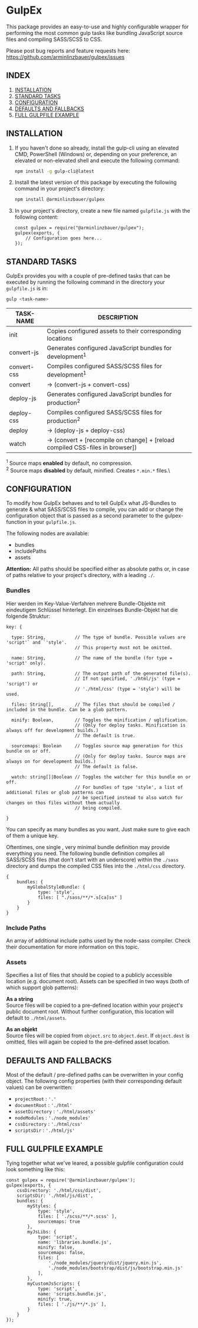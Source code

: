 # GulpEx
This package provides an easy-to-use and highly configurable wrapper for performing the most common gulp tasks like bundling JavaScript source files and compiling SASS/SCSS to CSS.

Please post bug reports and feature requests here: https://github.com/arminlinzbauer/gulpex/issues

## INDEX
1. [INSTALLATION](#installation)
1. [STANDARD TASKS](#standard-tasks)
1. [CONFIGURATION](#configuration)
1. [DEFAULTS AND FALLBACKS](#defaults-and-fallbacks)
1. [FULL GULPFILE EXAMPLE](#full-gulpfile-example)

## INSTALLATION

1. If you haven't done so already, install the gulp-cli using an elevated CMD, PowerShell (Windows) or, depending on your preference, an elevated or non-elevated shell and execute the following command: 
    ```sh
    npm install -g gulp-cli@latest
    ```
1. Install the latest version of this package by executing the following command in your project's directory: 
    ```sh
    npm install @arminlinzbauer/gulpex
    ```
1. In your project's directory, create a new file named `gulpfile.js` with the following content: 
    ```node
    const gulpex = require("@arminlinzbauer/gulpex");
    gulpex(exports, {
        // Configuration goes here...
    });
    ```

## STANDARD TASKS

GulpEx provides you with a couple of pre-defined tasks that can be executed by running the following command in the directory your `gulpfile.js` is in:
```sh
gulp <task-name>
```

TASK-NAME | DESCRIPTION
-----|-------------
init	       | Copies configured assets to their corresponding locations
convert-js  | Generates configured JavaScript bundles for development<sup>1</sup>
convert-css | Compiles configured SASS/SCSS files for development<sup>1</sup>
convert     | &rarr; (convert-js + convert-css)
deploy-js   | Generates configured JavaScript bundles for production<sup>2</sup>
deploy-css  | Compiles configured SASS/SCSS files for production<sup>2</sup>
deploy      | &rarr; (deploy-js + deploy-css)
watch       | &rarr; (convert + [recompile on change] + [reload compiled CSS-files in browser])

<sup>1</sup>&nbsp;Source maps **enabled** by default, no compression.\
<sup>2</sup>&nbsp;Source maps **disabled** by default, minified. Creates `*.min.*` files.\

## CONFIGURATION

To modify how GulpEx behaves and to tell GulpEx what JS-Bundles to generate & what SASS/SCSS files to compile, you can add or change the configuration object that is passed as a second parameter to the gulpex-function in your `gulpfile.js`.

The following nodes are available:

 - bundles
 - includePaths
 - assets
 
**Attention:** All paths should be specified either as absolute paths or, in case of paths relative to your project's directory, with a leading `./`.

### Bundles
Hier werden im Key-Value-Verfahren mehrere Bundle-Objekte mit eindeutigem Schlüssel
hinterlegt. Ein einzelnses Bundle-Objekt hat die folgende Struktur:

```
key: {
  
  type: String,           // The type of bundle. Possible values are 'script'` and `'style'.
                          // This property must not be omitted.

  name: String,           // The name of the bundle (for type = 'script' only).
  
  path: String,           // The output path of the generated file(s).
                          // If not specified, './html/js' (type = 'script') or 
                          // './html/css' (type = 'style') will be used.
  
  files: String[],        // The files that should be compiled / included in the bundle. Can be a glob pattern.
  
  minify: Boolean,        // Toggles the minification / uglification.
                          // (Only for deploy tasks. Minification is always off for development builds.)
                          // The default is true.
                    
  sourcemaps: Boolean     // Toggles source map generation for this bundle on or off.
                          // (Only for deploy tasks. Source maps are always on for development builds.)
                          // The default is false.
                     
  watch: string[]|Boolean // Toggles the watcher for this bundle on or off. 
                          // For bundles of type 'style', a list of additional files or glob patterns can
                          // be specified instead to also watch for changes on thos files without them actually
                          // being compiled.

}
```

You can specify as many bundles as you want. Just make sure to give each of them a unique key.

Oftentimes, one single , very minimal bundle definition may provide everything you need.
The following bundle definition compiles all SASS/SCSS files (that don't start with an underscore) 
within the `./sass` directory and dumps the compiled CSS files into the `./html/css` directory.

```
{
    bundles: {
        myGlobalStyleBundle: {
            type: 'style',
            files: [ "./sass/**/*.s[ca]ss" ]
        }
    }
}
```

### Include Paths
An array of additional include paths used by the node-sass compiler. 
Check their documentation for more information on this topic.

### Assets
Specifies a list of files that should be copied to a publicly accessible location (e.g. document root).
Assets can be specified in two ways (both of which support glob patterns):

**As a string**\
Source files will be copied to a pre-defined location within your project's public document root.
Without further configuration, this location will default to `./html/assets`.

**As an objekt**\
Source files will be copied from `object.src` to `object.dest`. If `object.dest` is omitted, files will again be copied to the pre-defined asset location.

## DEFAULTS AND FALLBACKS
Most of the default / pre-defined paths can be overwritten in your config object.
The following config properties (with their corresponding default values) can be overwritten:

 - `projectRoot` : `'.'`
 - `documentRoot` : `'./html'`
 - `assetDirectory` : `'./html/assets'`
 - `nodeModules` : `'./node_modules'`
 - `cssDirectory` : `'./html/css'`
 - `scriptsDir` : `'./html/js'`

## FULL GULPFILE EXAMPLE
Tying together what we've leared, a possible gulpfile configuration could look something like this:

```node
const gulpex = require('@arminlinzbauer/gulpex');
gulpex(exports, {
    cssDirectory: './html/css/dist',
    scriptsDir: './html/js/dist',
    bundles: {
        myStyles: {
            type: 'style',
            files: [ './scss/**/*.scss' ],
            sourcemaps: true
        },
        myJsLibs: {
            type: 'script',
            name: 'libraries.bundle.js',
            minify: false,
            sourcemaps: false,
            files: [
                './node_modules/jquery/dist/jquery.min.js',
                './node_modules/bootstrap/dist/js/bootstrap.min.js'
            ],
        },
        myCustomJsScripts: {
            type: 'script',
            name: 'scripts.bundle.js',
            minify: true,
            files: [ './js/**/*.js' ],
        }
    }
});

```
